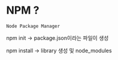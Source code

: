 # NPM ?
`Node Package Manager`

npm init → package.json이라는 파일이 생성

npm install → library 생성 및 node_modules